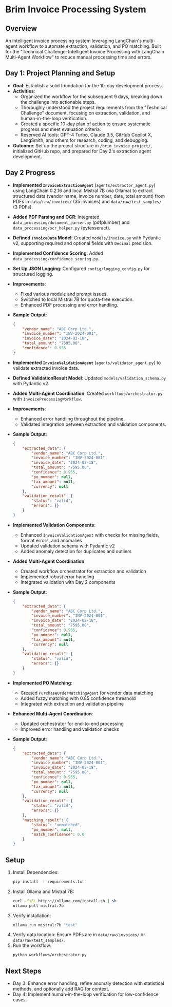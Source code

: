 # Brim Invoice Processing System

## Overview
An intelligent invoice processing system leveraging LangChain's multi-agent workflow to automate extraction, validation, and PO matching. Built for the "Technical Challenge: Intelligent Invoice Processing with LangChain Multi-Agent Workflow" to reduce manual processing time and errors.

## Day 1: Project Planning and Setup
- **Goal**: Establish a solid foundation for the 10-day development process.
- **Activities**:
    - Organized the workflow for the subsequent 9 days, breaking down the challenge into actionable steps.
    - Thoroughly understood the project requirements from the "Technical Challenge" document, focusing on extraction, validation, and human-in-the-loop verification.
    - Created a specific 10-day plan of action to ensure systematic progress and meet evaluation criteria.
    - Reserved AI tools: GPT-4 Turbo, Claude 3.5, GitHub Copilot X, LangSmith, and others for research, coding, and debugging.
- **Outcome**: Set up the project structure in `/brim_invoice_project/`, initialized GitHub repo, and prepared for Day 2's extraction agent development.

## Day 2 Progress
- **Implemented `InvoiceExtractionAgent`** (`agents/extractor_agent.py`) using LangChain 0.2.16 and local Mistral 7B (via Ollama) to extract structured data (vendor name, invoice number, date, total amount) from PDFs in `data/raw/invoices/` (35 invoices) and `data/raw/test_samples/` (3 PDFs).
- **Added PDF Parsing and OCR**: Integrated `data_processing/document_parser.py` (pdfplumber) and `data_processing/ocr_helper.py` (pytesseract).
- **Defined `InvoiceData` Model**: Created `models/invoice.py` with Pydantic v2, supporting required and optional fields with `Decimal` precision.
- **Implemented Confidence Scoring**: Added `data_processing/confidence_scoring.py`.
- **Set Up JSON Logging**: Configured `config/logging_config.py` for structured logging.
- **Improvements**:
    - Fixed various module and prompt issues.
    - Switched to local Mistral 7B for quota-free execution.
    - Enhanced PDF processing and error handling.
- **Sample Output**:
    ```json
    {
        "vendor_name": "ABC Corp Ltd.",
        "invoice_number": "INV-2024-001",
        "invoice_date": "2024-02-18",
        "total_amount": "7595.00",
        "confidence": 0.955
    }
    ```

- **Implemented `InvoiceValidationAgent`** (`agents/validator_agent.py`) to validate extracted invoice data.
- **Defined ValidationResult Model**: Updated `models/validation_schema.py` with Pydantic v2.
- **Added Multi-Agent Coordination**: Created `workflows/orchestrator.py` with `InvoiceProcessingWorkflow`.
- **Improvements**:
    - Enhanced error handling throughout the pipeline.
    - Validated integration between extraction and validation components.
- **Sample Output**:
    ```json
    {
        "extracted_data": {
            "vendor_name": "ABC Corp Ltd.",
            "invoice_number": "INV-2024-001",
            "invoice_date": "2024-02-18",
            "total_amount": "7595.00",
            "confidence": 0.955,
            "po_number": null,
            "tax_amount": null,
            "currency": null
        },
        "validation_result": {
            "status": "valid",
            "errors": {}
        }
    }
    ```

- **Implemented Validation Components**:
    - Enhanced `InvoiceValidationAgent` with checks for missing fields, format errors, and anomalies
    - Updated validation schema with Pydantic v2
    - Added anomaly detection for duplicates and outliers
- **Added Multi-Agent Coordination**:
    - Created workflow orchestrator for extraction and validation
    - Implemented robust error handling
    - Integrated validation with Day 2 components
- **Sample Output**:
    ```json
    {
        "extracted_data": {
            "vendor_name": "ABC Corp Ltd.",
            "invoice_number": "INV-2024-001",
            "invoice_date": "2024-02-18",
            "total_amount": "7595.00",
            "confidence": 0.955,
            "po_number": null,
            "tax_amount": null,
            "currency": null
        },
        "validation_result": {
            "status": "valid",
            "errors": {}
        }
    }
    ```


- **Implemented PO Matching**:
    - Created `PurchaseOrderMatchingAgent` for vendor data matching
    - Added fuzzy matching with 0.85 confidence threshold
    - Integrated with extraction and validation pipeline
- **Enhanced Multi-Agent Coordination**:
    - Updated orchestrator for end-to-end processing
    - Improved error handling and validation checks
- **Sample Output**:
    ```json
    {
        "extracted_data": {
            "vendor_name": "ABC Corp Ltd.",
            "invoice_number": "INV-2024-001",
            "invoice_date": "2024-02-18",
            "total_amount": "7595.00",
            "confidence": 0.955,
            "po_number": null,
            "tax_amount": null,
            "currency": null
        },
        "validation_result": {
            "status": "valid",
            "errors": {}
        },
        "matching_result": {
            "status": "unmatched",
            "po_number": null,
            "match_confidence": 0.0
        }
    }
    ```

## Setup
1. Install Dependencies:
    ```bash
    pip install -r requirements.txt
    ```
2. Install Ollama and Mistral 7B:
    ```bash
    curl -fsSL https://ollama.com/install.sh | sh
    ollama pull mistral:7b
    ```
3. Verify installation:
    ```bash
    ollama run mistral:7b "test"
    ```
4. Verify data location: Ensure PDFs are in `data/raw/invoices/` or `data/raw/test_samples/`.
5. Run the workflow:
    ```bash
    python workflows/orchestrator.py
    ```

## Next Steps
- Day 3: Enhance error handling, refine anomaly detection with statistical methods, and optionally add RAG for context.
- Day 4: Implement human-in-the-loop verification for low-confidence cases.
